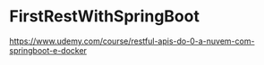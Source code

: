 # FirstRestWithSpringBoot
https://www.udemy.com/course/restful-apis-do-0-a-nuvem-com-springboot-e-docker
